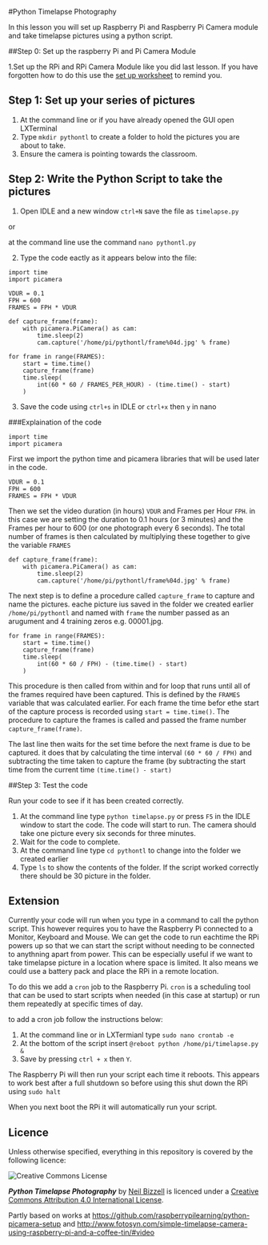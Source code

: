 
#Python Timelapse Photography

In this lesson you will set up Raspberry Pi and Raspberry Pi Camera module and take timelapse pictures using a python script.

##Step 0: Set up the raspberry Pi and Pi Camera Module

1.Set up the RPi and RPi Camera Module like you did last lesson. If you have forgotten how to do this use the [set up worksheet](../lesson1/worksheet1.md) to remind you. 

## Step 1: Set up your series of pictures

1. At the command line or if you have already opened the GUI open LXTerminal
1. Type `mkdir pythontl` to create a folder to hold the pictures you are about to take.
1. Ensure the camera is pointing towards the classroom.

## Step 2: Write the Python Script to take the pictures

1. Open IDLE and a new window `ctrl+N` save the file as `timelapse.py`

or

at the command line use the command `nano pythontl.py`

2. Type the code eactly as it appears below into the file:

```
import time
import picamera

VDUR = 0.1
FPH = 600
FRAMES = FPH * VDUR 

def capture_frame(frame):
    with picamera.PiCamera() as cam:
        time.sleep(2)
        cam.capture('/home/pi/pythontl/frame%04d.jpg' % frame)

for frame in range(FRAMES):
    start = time.time()
    capture_frame(frame)
    time.sleep(
        int(60 * 60 / FRAMES_PER_HOUR) - (time.time() - start)
    )
```

3. Save the code using `ctrl+s` in IDLE or `ctrl+x` then `y` in nano

###Explaination of the code

```
import time
import picamera
```
First we import the python time and picamera libraries that will be used later in the code.

```
VDUR = 0.1
FPH = 600
FRAMES = FPH * VDUR 
```

Then we set the video duration (in  hours) `VDUR` and Frames per Hour `FPH`. in this case we are setting the duration to 0.1 hours (or 3 minutes) and the Frames per hour to 600 (or one photograph every 6 seconds). The total number of frames is then calculated by multiplying these together to give the variable `FRAMES`

```
def capture_frame(frame):
    with picamera.PiCamera() as cam:
        time.sleep(2)
        cam.capture('/home/pi/pythontl/frame%04d.jpg' % frame)
```
The next step is to define a procedure called `capture_frame` to capture and name the pictures. eache picture ius saved in the folder we created earlier `/home/pi/pythontl` and named with `frame` the number passed as an arugument and 4 training zeros e.g. 00001.jpg.

```
for frame in range(FRAMES):
    start = time.time()
    capture_frame(frame)
    time.sleep(
        int(60 * 60 / FPH) - (time.time() - start)
    )
```

This procedure is then called from within and for loop that runs until all of the frames required have been captured. This is defined by the `FRAMES` variable that was calculated earlier. For each frame the time befor ethe start of the capture process is recorded using `start = time.time()`. The procedure to capture the frames is called and passed the frame number `capture_frame(frame)`. 

The last line then waits for the set time before the next frame is due to be captured. it does that by calculating the time interval `(60 * 60 / FPH)` and subtracting the time taken to capture the frame (by subtracting the start time from the current time `(time.time() - start)` 

##Step 3: Test the code

Run your code to see if it has been created correctly.

1. At the command line type `python timelapse.py` or press `F5` in the IDLE window to start the code. The code will start to run. The camera should take one picture every six seconds for three minutes.
1. Wait for the code to complete.
1. At the command line type `cd pythontl` to change into the folder we created earlier
1. Type `ls` to show the contents of the folder. If the script worked correctly there should be 30 picture in the folder.


## Extension

Currently your code will run when you type in a command to call the python script. This however requires you to have the Raspberry Pi connected to a Monitor, Keyboard and Mouse. We can get the code to run eachtime the RPi powers up so that we can start the script without needing to be connected to anythning apart from power. This can be especially useful if we want to take timelapse picture in a location where space is limited. It also means we could use a battery pack and place the RPi in a remote location.

To do this we add a `cron` job to the Raspberry Pi. `cron` is a scheduling tool that can be used to start scripts when needed (in this case at startup) or run them repeatedly at specific times of day.

to add a cron job follow the instructions below:

1. At the command line or in LXTermianl type `sudo nano crontab -e`
1. At the bottom of the script insert `@reboot python /home/pi/timelapse.py &`
1. Save  by pressing `ctrl + x` then `Y`.

The Raspberry Pi will then run your script each time it reboots. This appears to work best after a full shutdown so before using this shut down the RPi using `sudo halt`

When you next boot the RPi it will automatically run your script.


## Licence

Unless otherwise specified, everything in this repository is covered by the following licence:

![Creative Commons License](http://i.creativecommons.org/l/by-sa/4.0/88x31.png)

***Python Timelapse Photography*** by [Neil Bizzell](https://twitter.com/NeilBizzell) is licenced under a [Creative Commons Attribution 4.0 International License](http://creativecommons.org/licenses/by-sa/4.0/).

Partly based on works at https://github.com/raspberrypilearning/python-picamera-setup and http://www.fotosyn.com/simple-timelapse-camera-using-raspberry-pi-and-a-coffee-tin/#video
